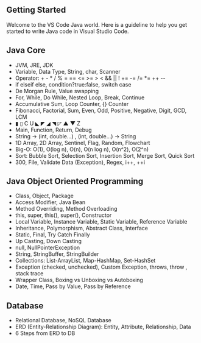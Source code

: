 ## Getting Started

Welcome to the VS Code Java world. Here is a guideline to help you get started to write Java code in Visual Studio Code.

## Java Core

- JVM, JRE, JDK
- Variable, Data Type, String, char, Scanner
- Operator:  + - * / % = == <= >= > < && || ! += -= /= *= ++ --
- if elseif else, condition?true:false, switch case
- De Morgan Rule, Value swapping
- For, While, Do While, Nested Loop, Break, Continue
- Accumulative Sum, Loop Counter, {} Counter
- Fibonacci, Factorial, Sum, Even, Odd, Positive, Negative, Digit, GCD, LCM
- ▮ ▯ C U ◣ ◤ ◢ ◥ ◸ ▲ ▼ Z 
- Main, Function, Return, Debug
- String -> (int, double...) , (int, double...) -> String
- 1D Array, 2D Array, Sentinel, Flag, Random, Flowchart
- Big-O: O(1), O(log n), O(n), O(n log n), O(n^2), O(2^n) 
- Sort: Bubble Sort, Selection Sort, Insertion Sort, Merge Sort, Quick Sort
- 300, File, Validate Data (Exception), Regex, i++, ++i

## Java Object Oriented Programming

- Class, Object, Package
- Access Modifier, Java Bean
- Method Overriding, Method Overloading
- this, super, this(), super(), Constructor
- Local Variable, Instance Variable, Static Variable, Reference Variable
- Inheritance, Polymorphism, Abstract Class, Interface
- Static, Final, Try Catch Finally
- Up Casting, Down Casting
- null, NullPointerException
- String, StringBuffer, StringBuilder
- Collections: List-ArrayList, Map-HashMap, Set-HashSet
- Exception (checked, unchecked), Custom Exception, throws, throw , stack trace
- Wrapper Class, Boxing vs Unboxing vs Autoboxing
- Date, Time, Pass by Value, Pass by Reference

## Database

- Relational Database, NoSQL Database
- ERD (Entity-Relationship Diagram): Entity, Attribute, Relationship, Data
- 6 Steps from ERD to DB